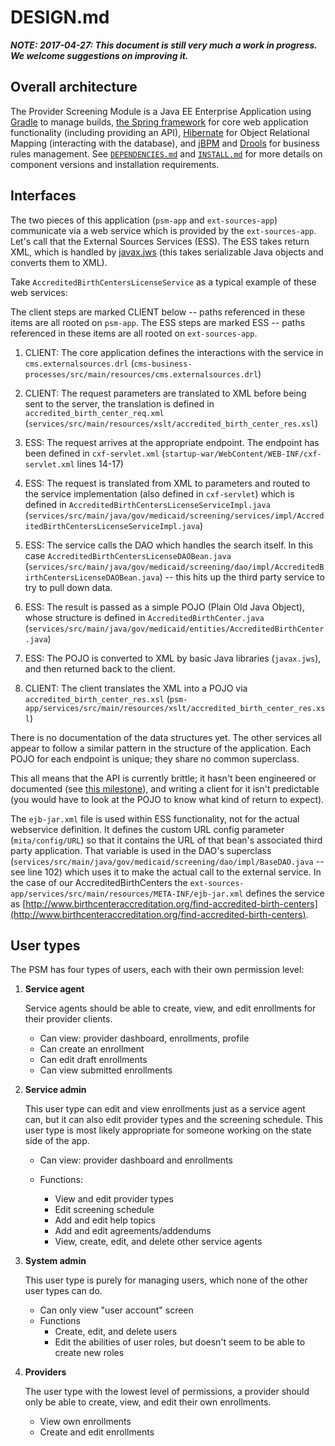 # DESIGN.md

***NOTE: 2017-04-27: This document is still very much a work in
   progress.  We welcome suggestions on improving it.***

## Overall architecture

The Provider Screening Module is a Java EE Enterprise Application
using [Gradle](https://gradle.org/) to manage builds, [the Spring
framework](http://projects.spring.io/spring-framework/) for core web
application functionality (including providing an API),
[Hibernate](http://hibernate.org/) for Object Relational Mapping
(interacting with the database), and [jBPM](http://www.jbpm.org/) and
[Drools](http://drools.org/) for business rules management. See
[`DEPENDENCIES.md`](DEPENDENCIES.md) and [`INSTALL.md`](INSTALL.md)
for more details on component versions and installation requirements.

## Interfaces

The two pieces of this application (`psm-app` and `ext-sources-app`)
communicate via a web service which is provided by the `ext-sources-app`.
Let's call that the External Sources Services (ESS).  The ESS takes
return XML, which is handled by
[javax.jws](http://docs.oracle.com/javaee/5/api/javax/jws/package-summary.html)
(this takes serializable Java objects and converts them to XML).

Take `AccreditedBirthCentersLicenseService` as a typical example of these
web services:

The client steps are marked CLIENT below -- paths referenced in these
items are all rooted on `psm-app`.  The ESS steps are marked ESS -- paths
referenced in these items are all rooted on `ext-sources-app`.

1.  CLIENT: The core application defines the interactions with the
    service in `cms.externalsources.drl`
    (`cms-business-processes/src/main/resources/cms.externalsources.drl`)

2.  CLIENT:  The request parameters are translated to XML before being sent to
    the server, the translation is defined in
    `accredited_birth_center_req.xml`
    (`services/src/main/resources/xslt/accredited_birth_center_res.xsl`)

3.  ESS: The request arrives at the appropriate endpoint.  The endpoint has
    been defined in `cxf-servlet.xml`
    (`startup-war/WebContent/WEB-INF/cxf-servlet.xml`  lines 14-17)

4.  ESS: The request is translated from XML to parameters and routed to the
    service implementation (also defined in `cxf-servlet`) which is defined
    in `AccreditedBirthCentersLicenseServiceImpl.java`
    (`services/src/main/java/gov/medicaid/screening/services/impl/AccreditedBirthCentersLicenseServiceImpl.java`)

5.  ESS: The service calls the DAO which handles the search itself.  In this
    case `AccreditedBirthCentersLicenseDAOBean.java`
    (`services/src/main/java/gov/medicaid/screening/dao/impl/AccreditedBirthCentersLicenseDAOBean.java`)
    -- this hits up the third party service to try to pull down data.
    
6.  ESS: The result is passed as a simple POJO (Plain Old Java Object),
    whose structure is defined in `AccreditedBirthCenter.java`
    (`services/src/main/java/gov/medicaid/entities/AccreditedBirthCenter.java`)
    
7.  ESS: The POJO is converted to XML by basic Java libraries
    (`javax.jws`), and then returned back to the client.

8.  CLIENT: The client translates the XML into a POJO via
    `accredited_birth_center_res.xsl`
    (`psm-app/services/src/main/resources/xslt/accredited_birth_center_res.xsl`)

There is no documentation of the data structures yet.  The other
services all appear to follow a similar pattern in the structure of the
application.  Each POJO for each endpoint is unique; they share no
common superclass.

This all means that the API is currently brittle; it hasn't been
engineered or documented (see [this
milestone](https://github.com/OpenTechStrategies/psm/milestone/4)), and
writing a client for it isn't predictable (you would have to look at the
POJO to know what kind of return to expect).

The `ejb-jar.xml` file is used within ESS functionality, not for the
actual webservice definition.  It defines the custom URL config
parameter (`mita/config/URL`) so that it contains the URL of that bean's
associated third party application.  That variable is used in the DAO's
superclass
(`services/src/main/java/gov/medicaid/screening/dao/impl/BaseDAO.java` --
see line 102) which uses it to make the actual call to the external
service.  In the case of our AccreditedBirthCenters the
`ext-sources-app/services/src/main/resources/META-INF/ejb-jar.xml` defines
the service as
[http://www.birthcenteraccreditation.org/find-accredited-birth-centers](http://www.birthcenteraccreditation.org/find-accredited-birth-centers).


## User types

The PSM has four types of users, each with their own permission level:

1. __Service agent__
    
    Service agents should be able to create, view, and edit enrollments
    for their provider clients.

    - Can view: provider dashboard, enrollments, profile
    - Can create an enrollment
    - Can edit draft enrollments
    - Can view submitted enrollments
    
2. __Service admin__
    
    This user type can edit and view enrollments just as a service agent
    can, but it can also edit provider types and the screening schedule.
    This user type is most likely appropriate for someone working on the
    state side of the app.
    
    - Can view: provider dashboard and enrollments
    
    - Functions:
        - View and edit provider types
        - Edit screening schedule
        - Add and edit help topics
        - Add and edit agreements/addendums
        - View, create, edit, and delete other service agents

3. __System admin__
    
    This user type is purely for managing users, which none of the other
    user types can do.
    
    - Can only view "user account" screen
    - Functions
        - Create, edit, and delete users
        - Edit the abilities of user roles, but doesn't seem to be able
          to create new roles

4. __Providers__
    
    The user type with the lowest level of permissions, a provider
    should only be able to create, view, and edit their own enrollments.

    - View own enrollments
    - Create and edit enrollments
 